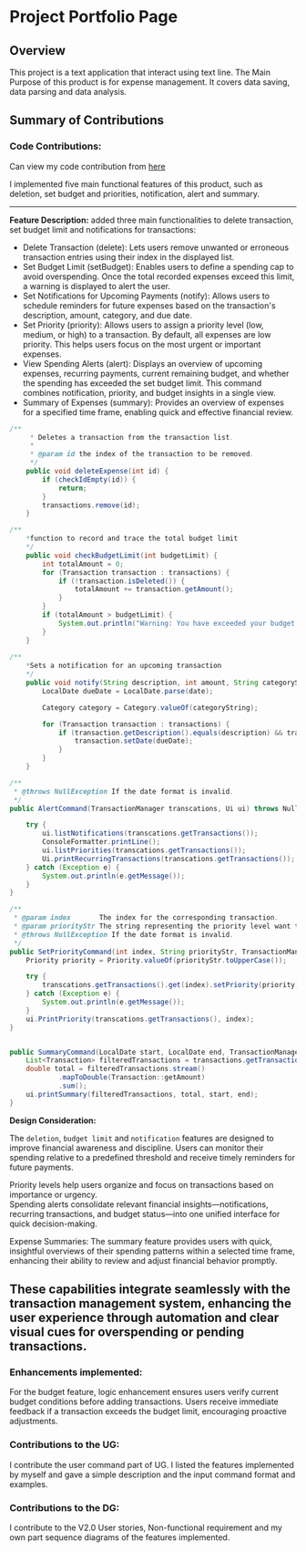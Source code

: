 # Project Portfolio Page

## Overview
This project is a text application that interact using text line. The Main Purpose of this product is for expense management.
It covers data saving, data parsing and data analysis.

## Summary of Contributions

### Code Contributions:
Can view my code contribution from [here](https://nus-cs2113-ay2425s2.github.io/tp-dashboard/?search=Luka&breakdown=true&sort=groupTitle%20dsc&sortWithin=title&since=2025-02-21&timeframe=commit&mergegroup=&groupSelect=groupByRepos&checkedFileTypes=docs~functional-code~test-code~other)

I implemented five main functional features of this product, such as deletion, set budget and priorities, notification, alert and summary.

---
**Feature Description:**
added three main functionalities to delete transaction, set budget limit and notifications for transactions:
* Delete Transaction (delete): Lets users remove unwanted or erroneous transaction entries using their index in the displayed list.
* Set Budget Limit (setBudget): Enables users to define a spending cap to avoid overspending. Once the total recorded expenses exceed this limit, a warning is displayed to alert the user.
* Set Notifications for Upcoming Payments (notify): Allows users to schedule reminders for future expenses based on the transaction's description, amount, category, and due date.
* Set Priority (priority): Allows users to assign a priority level (low, medium, or high) to a transaction. By default, all expenses are low priority. This helps users focus on the most urgent or important expenses.
* View Spending Alerts (alert): Displays an overview of upcoming expenses, recurring payments, current remaining budget, and whether the spending has exceeded the set budget limit. This command combines notification, priority, and budget insights in a single view.
* Summary of Expenses (summary): Provides an overview of expenses for a specified time frame, enabling quick and effective financial review.

```java
/**
     * Deletes a transaction from the transaction list.
     *
     * @param id the index of the transaction to be removed.
     */
    public void deleteExpense(int id) {
        if (checkIdEmpty(id)) {
            return;
        }
        transactions.remove(id);
    }

/** 
    *function to record and trace the total budget limit
    */
    public void checkBudgetLimit(int budgetLimit) {
        int totalAmount = 0;
        for (Transaction transaction : transactions) {
            if (!transaction.isDeleted()) {
                totalAmount += transaction.getAmount();
            }
        }
        if (totalAmount > budgetLimit) {
            System.out.println("Warning: You have exceeded your budget limit!");
        }
    }
    
/** 
    *Sets a notification for an upcoming transaction
    */
    public void notify(String description, int amount, String categoryString, String date) {
        LocalDate dueDate = LocalDate.parse(date);

        Category category = Category.valueOf(categoryString);

        for (Transaction transaction : transactions) {
            if (transaction.getDescription().equals(description) && transaction.getCategory().equals(category)) {
                transaction.setDate(dueDate);
            }
        }
    }

/**
 * @throws NullException If the date format is invalid.
 */
public AlertCommand(TransactionManager transcations, Ui ui) throws NullException {

    try {
        ui.listNotifications(transcations.getTransactions());
        ConsoleFormatter.printLine();
        ui.listPriorities(transcations.getTransactions());
        Ui.printRecurringTransactions(transcations.getTransactions());
    } catch (Exception e) {
        System.out.println(e.getMessage());
    }
}

/**
 * @param index       The index for the corresponding transaction.
 * @param priorityStr The string representing the priority level want to set.
 * @throws NullException If the date format is invalid.
 */
public SetPriorityCommand(int index, String priorityStr, TransactionManager transcations, Ui ui) throws NullException {
    Priority priority = Priority.valueOf(priorityStr.toUpperCase());

    try {
        transcations.getTransactions().get(index).setPriority(priority);
    } catch (Exception e) {
        System.out.println(e.getMessage());
    }
    ui.PrintPriority(transcations.getTransactions(), index);
}


public SummaryCommand(LocalDate start, LocalDate end, TransactionManager transactions, Ui ui) {
    List<Transaction> filteredTransactions = transactions.getTransactionsBetween(start, end);
    double total = filteredTransactions.stream()
            .mapToDouble(Transaction::getAmount)
            .sum();
    ui.printSummary(filteredTransactions, total, start, end);
}
```
    
**Design Consideration:**

The `deletion`, `budget limit` and `notification` features are designed to improve financial awareness and discipline.
Users can monitor their spending relative to a predefined threshold and receive timely reminders for future payments.

Priority levels help users organize and focus on transactions based on importance or urgency.  
Spending alerts consolidate relevant financial insights—notifications, recurring transactions, and budget status—into
one unified interface for quick decision-making.

Expense Summaries: The summary feature provides users with quick, insightful overviews of their spending patterns 
within a selected time frame, enhancing their ability to review and adjust financial behavior promptly.

These capabilities integrate seamlessly with the transaction management system, enhancing the user experience through automation
and clear visual cues for overspending or pending transactions.
---

### Enhancements implemented:
For the budget feature, logic enhancement ensures users verify current budget conditions before adding transactions. 
Users receive immediate feedback if a transaction exceeds the budget limit, encouraging proactive adjustments.

### Contributions to the UG:
I contribute the user command part of UG. I listed the features implemented by myself and gave a simple description and the input command format and examples.

### Contributions to the DG:
I contribute to the V2.0 User stories, Non-functional requirement and my own part sequence diagrams of the features implemented.